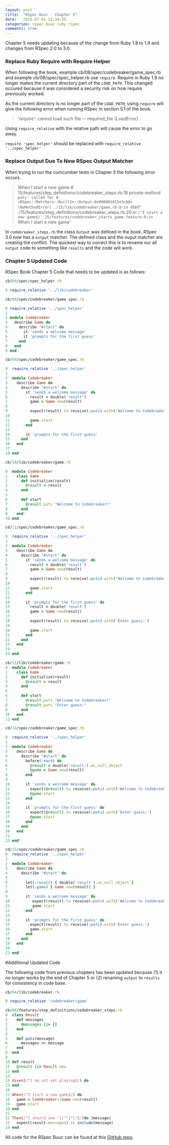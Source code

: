 ```yaml
---
layout: post
title:  "RSpec Buuc - Chapter 5"
date:   2015-07-02 13:34:39
categories: rspec-buuc ruby rspec
comments: true
---
```

Chapter 5 needs updating because of the change from Ruby 1.8 to 1.9 and changes from RSpec 2.0 to 3.0.

### Replace Ruby Require with Require Helper

When following the book, example cb/08/spec/codebreaker/game_spec.rb and example cb/08/spec/spec_helper.rb use `require`. Require in Ruby 1.9 no longer makes the current directory part of the `LOAD_PATH`. This changed occured because it was considered a security risk on how require previously worked. 

As the current directory is no longer part of the `LOAD_PATH`, using `require` will give the following error when running RSpec in section 5.1 of the book.

>'require': cannot load such file -- required_file (LoadError)

Using `require_relative` with the relative path will cause the error to go away. 

`require 'spec_helper'` should be replaced with `require_relative '../spec_helper'` 

### Replace Output Due To New RSpec Output Matcher

When trying to run the cumcumber tests in Chapter 5 the following error occurs.

> When I start a new game                     # 15/features/step_definitions/codebreaker_steps.rb:18
> private method `puts' called for #<RSpec::Matchers::BuiltIn::Output:0x000001015e3cb8> (NoMethodError)
> ./15/lib/codebreaker/game.rb:8:in `start'
> ./15/features/step_definitions/codebreaker_steps.rb:20:in `/^I start a new game$/'
> 15/features/codebreaker_starts_game.feature:9:in `When I start a new game'

In `codebreaker_steps.rb` the class `Output` was defined in the book. RSpec 3.0 now has a `output` matcher. The defined class and the ouput matcher are creating the conflict. The quickest way to correct this is to rename our all `output` code to something like `results` and the code will work.

### Chapter 5 Updated Code

RSpec Book Chapter 5 Code that needs to be updated is as follows:

```ruby
cb/08/spec/spec_helper.rb

0 require_relative '../lib/codebreaker'
```

```ruby
cb/08/spec/codebreaker/game_spec.rb

0 require_relative '../spec_helper'
1
2 module Codebreaker
3   describe Game do
4     describe "#start" do
5       it 'sends a welcome message'
6       it 'prompts for the first guess'
7     end
8   end
9 end
```

```ruby
cb/09/spec/codebreaker/game_spec.rb

0  require_relative '../spec_helper'
1
2  module Codebreaker
3    describe Game do
4      describe "#start" do
5        it 'sends a welcome message' do
6          result = double('result')
7          game = Game.new(result)
8
9          expect(result).to receive(:puts).with('Welcome to Codebreaker!')
10
11         game.start
12       end
13
14       it 'prompts for the first guess'
15     end
16   end
17
18 end
```

```ruby
cb/10/lib/codebreaker/game.rb

0  module Codebreaker
1    class Game
2      def initialize(result)
3        @result = result
4      end
5
6      def start
7        @result.puts "Welcome to Codebreaker!"
8      end
9    end
10 end
```

```ruby
cd/11/spec/codebreaker/game_spec.rb

0  require_relative '../spec_helper'
1
2  module Codebreaker
3    describe Game do
4      describe "#start" do
5        it 'sends a welcome message' do
6          result = double('result')
7          game = Game.new(result)
8
9          expect(result).to receive(:puts).with('Welcome to Codebreaker!')
10
11         game.start
12       end
13
14       it 'prompts for the first guess' do
15         result = double('result')
16         game = Game.new(result)
17
18         expect(result).to receive(:puts).with('Enter guess:')
19
20         game.start
21       end
22     end
23   end
24
25 end
```

```ruby
cb/12/lib/codebreaker/game.rb
0  module Codebreaker
1    class Game
2      def initialize(result)
3        @result = result
4      end
5
6      def start
7        @result.puts "Welcome to Codebreaker!"
8        @result.puts "Enter guess:"
9      end
10   end
11 end
```

```ruby
cd/14/spec/codebreaker/game_spec.rb

0  require_relative '../spec_helper'
1
2  module Codebreaker
3    describe Game do
4      describe "#start" do
5        before(:each) do
6          @result = double('result').as_null_object
7          @game = Game.new(result)
8        end
9
10       it 'sends a welcome message' do
11         expect(@result).to receive(:puts).with('Welcome to Codebreaker!')
12         @game.start
13       end
14
15       it 'prompts for the first guess' do
16         expect(@result).to receive(:puts).with('Enter guess:')
17         @game.start
18       end
19     end
20   end
21
22 end
```

```ruby
cd/15/spec/codebreaker/game_spec.rb
0  require_relative '../spec_helper'
1
2  module Codebreaker
3    describe Game do
4      describe "#start" do
5
6        let(:result) { double('result').as_null_object }
7        let(:game) { Game.new(result) }
8
9        it 'sends a welcome message' do
10          expect(result).to receive(:puts).with('Welcome to Codebreaker!')
11          game.start
12       end
13
14       it 'prompts for the first guess' do
15         expect(result).to receive(:puts).with('Enter guess:')
16         game.start
17       end
18     end
19   end
20
21 end
```

#Additional Updated Code

The following code from previous chapters has been updated because (1) it no longer works by the end of Chapter 5 or (2) renaming `output` to `results` for consistency in code base.

```ruby
cb/04/lib/codebreaker.rb

0 require_relative 'codebreaker/game'
```

```ruby
cb/06/features/step_definitions/codebreaker_steps.rb
0  class Result
1    def messages
2      @messages ||= []
3    end
4
5    def puts(message)
6      messages << message
7    end
8  end
9
10 def result
11   @result ||= Result.new
12 end
13
14 Given(/^I am not yet playing$/) do
15 end
16
17 When(/^I start a new game$/) do
18   game = Codebreaker::Game.new(result)
19   game.start
20 end
21
22 Then(/^I should see "([^"]*)"$/)do |message|
23   expect(result.messages).to include(message)
24 end
```

All code for the RSpec Buuc can be found at this [GitHub repo][rspec-buuc-repo].

[rspec-buuc-repo]: https://github.com/mlongerich/rspec_buuc
